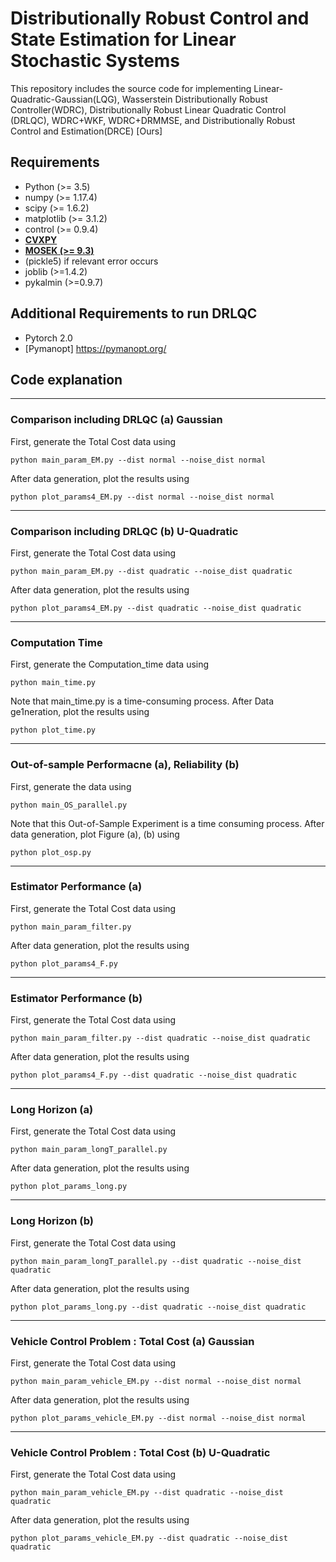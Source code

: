 Distributionally Robust Control and State Estimation for Linear Stochastic Systems
====================================================

This repository includes the source code for implementing 
Linear-Quadratic-Gaussian(LQG), Wasserstein Distributionally Robust Controller(WDRC), Distributionally Robust Linear Quadratic Control (DRLQC), WDRC+WKF, WDRC+DRMMSE,
and Distributionally Robust Control and Estimation(DRCE) [Ours]

## Requirements
- Python (>= 3.5)
- numpy (>= 1.17.4)
- scipy (>= 1.6.2)
- matplotlib (>= 3.1.2)
- control (>= 0.9.4)
- **[CVXPY](https://www.cvxpy.org/)**
- **[MOSEK (>= 9.3)](https://www.mosek.com/)**
- (pickle5) if relevant error occurs
- joblib (>=1.4.2)
- pykalmin (>=0.9.7)
## Additional Requirements to run DRLQC
- Pytorch 2.0
- [Pymanopt] https://pymanopt.org/

## Code explanation
---
### Comparison including DRLQC (a) Gaussian
First, generate the Total Cost data using
```
python main_param_EM.py --dist normal --noise_dist normal
```
After data generation, plot the results using
```
python plot_params4_EM.py --dist normal --noise_dist normal
```
---
### Comparison including DRLQC (b) U-Quadratic
First, generate the Total Cost data using
```
python main_param_EM.py --dist quadratic --noise_dist quadratic
```
After data generation, plot the results using
```
python plot_params4_EM.py --dist quadratic --noise_dist quadratic
```
---
### Computation Time
First, generate the Computation_time data using
```
python main_time.py
```
Note that main_time.py is a time-consuming process.
After Data ge1neration, plot the results using
```
python plot_time.py
```
---
### Out-of-sample Performacne (a), Reliability (b)
First, generate the data using
```
python main_OS_parallel.py
```
Note that this Out-of-Sample Experiment is a time consuming process.
After data generation, plot Figure (a), (b) using
```
python plot_osp.py
```
---
### Estimator Performance (a)
First, generate the Total Cost data using
```
python main_param_filter.py
```
After data generation, plot the results using
```
python plot_params4_F.py
```
---
### Estimator Performance (b)
First, generate the Total Cost data using
```
python main_param_filter.py --dist quadratic --noise_dist quadratic
```
After data generation, plot the results using
```
python plot_params4_F.py --dist quadratic --noise_dist quadratic
```
---
### Long Horizon (a)
First, generate the Total Cost data using
```
python main_param_longT_parallel.py
```
After data generation, plot the results using
```
python plot_params_long.py
```
---
### Long Horizon (b)
First, generate the Total Cost data using
```
python main_param_longT_parallel.py --dist quadratic --noise_dist quadratic
```
After data generation, plot the results using
```
python plot_params_long.py --dist quadratic --noise_dist quadratic
```
---
### Vehicle Control Problem : Total Cost (a) Gaussian
First, generate the Total Cost data using
```
python main_param_vehicle_EM.py --dist normal --noise_dist normal
```
After data generation, plot the results using
```
python plot_params_vehicle_EM.py --dist normal --noise_dist normal
```
---
### Vehicle Control Problem : Total Cost (b) U-Quadratic
First, generate the Total Cost data using
```
python main_param_vehicle_EM.py --dist quadratic --noise_dist quadratic
```
After data generation, plot the results using
```
python plot_params_vehicle_EM.py --dist quadratic --noise_dist quadratic
```
